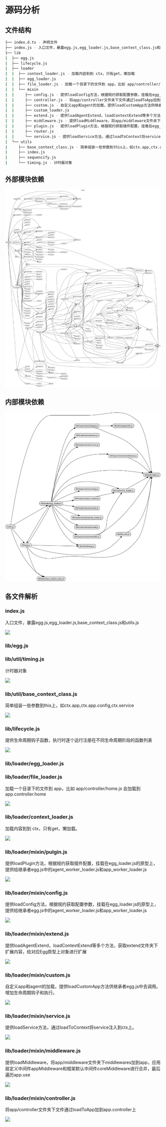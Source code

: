 # 源码分析

## 文件结构

``` bash
├── index.d.ts - 声明文件
├── index.js - 入口文件，暴露egg.js,egg_loader.js,base_context_class.js和utils.js
├── lib
|  ├── egg.js
|  ├── lifecycle.js
|  ├── loader
|  |  ├── context_loader.js - 加载内容到到 ctx，只有get，懒加载
|  |  ├── egg_loader.js
|  |  ├── file_loader.js - 加载一个目录下的文件到 app，比如 app/controller/home.js 会加载到 app.controller.home
|  |  └── mixin
|  |     ├── config.js - 提供loadConfig方法，根据规约获取配置参数，挂载在egg_loader.js的原型上，提供给继承者egg.js中的agent_worker_loader.js和app_worker_loader.js
|  |     ├── controller.js - 将app/controller文件夹下文件通过loadToApp加到app.controller上
|  |     ├── custom.js - 自定义app和agent的加载，提供loadCustomApp方法供继承者egg.js中去调用。增加生命周期钩子和执行。
|  |     ├── custom_loader.js
|  |     ├── extend.js - 提供loadAgentExtend，loadContextExtend等多个方法，获取extend文件夹下扩展内容，给对应Egg原型上对象进行扩展
|  |     ├── middleware.js - 提供loadMiddleware，将app/middleware文件夹下middlewares加到app，应用层定义中间件appMiddleware和框架默认中间件coreMiddleware进行合并，最后遍历app.use
|  |     ├── plugin.js - 提供loadPlugin方法，根据规约获取插件配置，挂载在egg_loader.js的原型上，提供给继承者egg.js中的agent_worker_loader.js和app_worker_loader.js
|  |     ├── router.js
|  |     └── service.js - 提供loadService方法，通过loadToContext将service注入到ctx上
|  └── utils
|     ├── base_context_class.js - 简单组装一些参数到this上，如ctx.app,ctx.app.config,ctx.service
|     ├── index.js
|     ├── sequencify.js
|     └── timing.js - 计时器对象
```

## 外部模块依赖

![img](./graphviz/egg_core.svg)

## 内部模块依赖

![img](./graphviz/egg_core_inline.gv.svg)

## 各文件解析

### index.js

入口文件，暴露egg.js,egg_loader.js,base_context_class.js和utils.js

![](./graphviz/index.svg)

### lib/egg.js

### lib/util/timing.js

计时器对象

![](./graphviz/lib_util_timing.svg)


### lib/util/base_context_class.js

简单组装一些参数到this上，如ctx.app,ctx.app.config,ctx.service

![](./graphviz/lib_util_base_context_class.svg)


### lib/lifecycle.js

提供生命周期钩子函数，执行时逐个运行注册在不同生命周期阶段的函数列表

![](./graphviz/lib_lifecycle.svg)

### lib/loader/egg_loader.js

### lib/loader/file_loader.js

加载一个目录下的文件到 app，比如 app/controller/home.js 会加载到 app.controller.home


![](./graphviz/lib_loader_file_loader.svg)

### lib/loader/context_loader.js

加载内容到到 ctx，只有get，懒加载。

![](./graphviz/lib_loader_context_loader.svg)


### lib/loader/mixin/pulgin.js

提供loadPlugin方法，根据规约获取插件配置，挂载在egg_loader.js的原型上，提供给继承者egg.js中的agent_worker_loader.js和app_worker_loader.js

![](./graphviz/lib_loader_mixin_plugin.svg)

### lib/loader/mixin/config.js

提供loadConfig方法，根据规约获取配置参数，挂载在egg_loader.js的原型上，提供给继承者egg.js中的agent_worker_loader.js和app_worker_loader.js

![](./graphviz/lib_loader_mixin_config.svg)

### lib/loader/mixin/extend.js

提供loadAgentExtend，loadContextExtend等多个方法，获取extend文件夹下扩展内容，给对应Egg原型上对象进行扩展

![](./graphviz/lib_loader_mixin_extend.svg)

### lib/loader/mixin/custom.js

自定义app和agent的加载，提供loadCustomApp方法供继承者egg.js中去调用。增加生命周期钩子和执行。

![](./graphviz/lib_loader_mixin_custom.svg)

### lib/loader/mixin/service.js

提供loadService方法，通过loadToContext将service注入到ctx上。

![](./graphviz/lib_loader_mixin_service.svg)

### lib/loader/mixin/middleware.js

提供loadMiddleware，将app/middleware文件夹下middlewares加到app，应用层定义中间件appMiddleware和框架默认中间件coreMiddleware进行合并，最后遍历app.use

![](./graphviz/lib_loader_mixin_middleware.svg)

### lib/loader/mixin/controller.js

将app/controller文件夹下文件通过loadToApp加到app.controller上

![](./graphviz/lib_loader_mixin_controller.svg)


